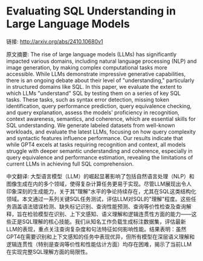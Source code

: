 # Evaluating SQL Understanding in Large Language Models

链接: http://arxiv.org/abs/2410.10680v1

原文摘要:
The rise of large language models (LLMs) has significantly impacted various
domains, including natural language processing (NLP) and image generation, by
making complex computational tasks more accessible. While LLMs demonstrate
impressive generative capabilities, there is an ongoing debate about their
level of "understanding," particularly in structured domains like SQL. In this
paper, we evaluate the extent to which LLMs "understand" SQL by testing them on
a series of key SQL tasks. These tasks, such as syntax error detection, missing
token identification, query performance prediction, query equivalence checking,
and query explanation, assess the models' proficiency in recognition, context
awareness, semantics, and coherence, which are essential skills for SQL
understanding. We generate labeled datasets from well-known workloads, and
evaluate the latest LLMs, focusing on how query complexity and syntactic
features influence performance. Our results indicate that while GPT4 excels at
tasks requiring recognition and context, all models struggle with deeper
semantic understanding and coherence, especially in query equivalence and
performance estimation, revealing the limitations of current LLMs in achieving
full SQL comprehension.

中文翻译:
大型语言模型（LLM）的崛起显著影响了包括自然语言处理（NLP）和图像生成在内的多个领域，使得复杂计算任务更易于实现。尽管LLM展现出令人印象深刻的生成能力，关于其"理解"水平的争论持续存在，尤其在SQL这类结构化领域。本文通过一系列关键SQL任务测试，评估LLM对SQL的"理解"程度。这些任务涵盖语法错误检测、缺失标记识别、查询性能预测、查询等价性检查及查询解释，旨在检验模型在识别、上下文感知、语义理解和逻辑连贯性方面的能力——这些正是SQL理解的核心技能。我们从知名工作负载生成标注数据集，评估最新LLM的表现，重点关注查询复杂度和句法特征如何影响性能。结果表明：虽然GPT4在需要识别和上下文感知的任务中表现优异，但所有模型在深层语义理解和逻辑连贯性（特别是查询等价性和性能估计方面）均存在困难，揭示了当前LLM在实现完整SQL理解方面的局限性。
